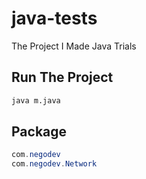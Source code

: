 # java-tests
The Project I Made Java Trials 

## Run The Project

```bash
java m.java
```

## Package 

```java
com.negodev
com.negodev.Network
```

